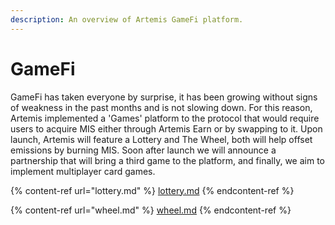 ```yaml
---
description: An overview of Artemis GameFi platform.
---
```


# GameFi

GameFi has taken everyone by surprise, it has been growing without signs of weakness in the past months and is not slowing down. For this reason, Artemis implemented a 'Games' platform to the protocol that would require users to acquire MIS either through Artemis Earn or by swapping to it. Upon launch, Artemis will feature a Lottery and The Wheel, both will help offset emissions by burning MIS. Soon after launch we will announce a partnership that will bring a third game to the platform, and finally, we aim to implement multiplayer card games.

{% content-ref url="lottery.md" %}
[lottery.md](lottery.md)
{% endcontent-ref %}

{% content-ref url="wheel.md" %}
[wheel.md](wheel.md)
{% endcontent-ref %}

